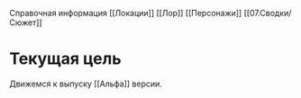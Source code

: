 Справочная информация
[[Локации]]
[[Лор]]
[[Персонажи]]
[[07.Сводки/Сюжет]]
# Текущая цель
Движемся к выпуску [[Альфа]] версии.
